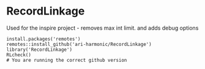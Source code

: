 # RecordLinkage
Used for the inspire project - removes max int limit. and adds debug options

```
install.packages('remotes')
remotes::install_github('ari-harmonic/RecordLinkage')
library('RecordLinkage')
RLcheck()
# You are running the correct github version
```

